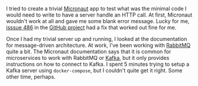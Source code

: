I tried to create a trivial [Micronaut](http://micronaut.io) app to test what
was the minimal code I would need to write to have a server handle an HTTP call.
At first, Micronaut wouldn't work at all and gave me some blank error message.
Lucky for me,
[isssue 486](https://github.com/micronaut-projects/micronaut-core/issues/486)
in the [GitHub project](https://github.com/micronaut-projects/micronaut-core)
had a fix that worked out fine for me.

Once I had my trivial server up and running, I looked at the documentation for
message-driven architecture.  At work, I've been working with
[RabbitMQ](https://www.rabbitmq.com/) quite a bit.  The Micronaut
documentation says that it is common for microservices to work with RabbitMQ or
[Kafka](https://kafka.apache.org/), but it only provides instructions on how
to connect to Kafka.  I spent 5 minutes trying to setup a Kafka server using
`docker-compose`, but I couldn't quite get it right.  Some other time, perhaps.
